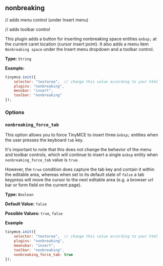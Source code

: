 
## nonbreaking

// adds menu control (under Insert menu)

// adds toolbar control

This plugin adds a button for inserting nonbreaking space entities `&nbsp;` at the current caret location (cursor insert point). It also adds a menu item `Nonbreaking space` under the Insert menu dropdown and a toolbar control.

**Type:** `String`

**Example:**

```js
tinymce.init({
    selector: "textarea",  // change this value according to your html
    plugins: "nonbreaking",
    menubar: "insert",
    toolbar: "nonbreaking"
});
```

### Options

### `nonbreaking_force_tab`

This option allows you to force TinyMCE to insert three `&nbsp;` entities when the user presses the keyboard `tab` key.

It's important to note that this does not change the behavior of the menu and toolbar controls, which will continue to insert a single `&nbsp` entity when `nonbreaking_force_tab` value is `true`.

However, the `true` condition does capture the tab key and contain it within the editable area, whereas when set to its default state of `false` a tab keypress will move the cursor to the next editable area (e.g. a browser url bar or form field on the current page).

**Type:** `Boolean`

**Default Value:** `false`

**Possible Values:** `true`, `false`

**Example**

```js
tinymce.init({
    selector: "textarea",  // change this value according to your html
    plugins: "nonbreaking",
    mewnubar: "insert",
    toolbar: "nonbreaking",
    nonbreaking_force_tab: true
});
```

